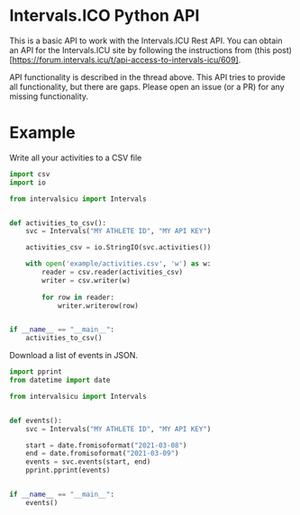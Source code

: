 # Intervals.ICO Python API

This is a basic API to work with the Intervals.ICU Rest API.
You can obtain an API for the Intervals.ICU site by following the
instructions from (this post)[https://forum.intervals.icu/t/api-access-to-intervals-icu/609].

API functionality is described in the thread above. This API tries to provide all functionality,
but there are gaps. Please open an issue (or a PR) for any missing functionality.



# Example

Write all your activities to a CSV file

```python
import csv
import io

from intervalsicu import Intervals


def activities_to_csv():
    svc = Intervals("MY ATHLETE ID", "MY API KEY")

    activities_csv = io.StringIO(svc.activities())

    with open('example/activities.csv', 'w') as w:
        reader = csv.reader(activities_csv)
        writer = csv.writer(w)
        
        for row in reader:
            writer.writerow(row)


if __name__ == "__main__":
    activities_to_csv()
```

Download a list of events in JSON.

```python
import pprint
from datetime import date

from intervalsicu import Intervals


def events():
    svc = Intervals("MY ATHLETE ID", "MY API KEY")

    start = date.fromisoformat("2021-03-08")
    end = date.fromisoformat("2021-03-09")
    events = svc.events(start, end)
    pprint.pprint(events)


if __name__ == "__main__":
    events()
```
